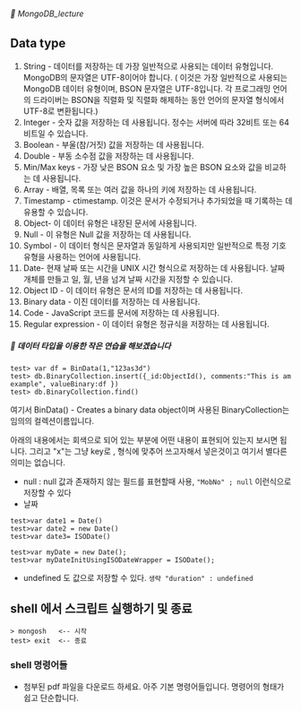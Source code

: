 ###### :cactus:  MongoDB_lecture



## Data type

1. String - 데이터를 저장하는 데 가장 일반적으로 사용되는 데이터 유형입니다. MongoDB의 문자열은 UTF-8이어야 합니다.  ( 이것은 가장 일반적으로 사용되는 MongoDB 데이터 유형이며, BSON 문자열은 UTF-8입니다. 각 프로그래밍 언어의 드라이버는 BSON을 직렬화 및 직렬화 해제하는 동안 언어의 문자열 형식에서 UTF-8로 변환됩니다.) 
2. Integer - 숫자 값을 저장하는 데 사용됩니다. 정수는 서버에 따라 32비트 또는 64비트일 수 있습니다.  
3. Boolean - 부울(참/거짓) 값을 저장하는 데 사용됩니다.  
4. Double - 부동 소수점 값을 저장하는 데 사용됩니다.  
5. Min/Max keys - 가장 낮은 BSON 요소 및 가장 높은 BSON 요소와 값을 비교하는 데 사용됩니다.  
6. Array - 배열, 목록 또는 여러 값을 하나의 키에 저장하는 데 사용됩니다.  
7. Timestamp - ctimestamp. 이것은 문서가 수정되거나 추가되었을 때 기록하는 데 유용할 수 있습니다.  
8. Object- 이 데이터 유형은 내장된 문서에 사용됩니다.  
9. Null - 이 유형은 Null 값을 저장하는 데 사용됩니다.  
10. Symbol - 이 데이터 형식은 문자열과 동일하게 사용되지만 일반적으로 특정 기호 유형을 사용하는 언어에 사용됩니다.  
11. Date- 현재 날짜 또는 시간을 UNIX 시간 형식으로 저장하는 데 사용됩니다. 날짜 개체를 만들고 일, 월, 년을 넘겨 날짜 시간을 지정할 수 있습니다.  
12. Object ID - 이 데이터 유형은 문서의 ID를 저장하는 데 사용됩니다.  
13. Binary data - 이진 데이터를 저장하는 데 사용됩니다.  
14. Code - JavaScript 코드를 문서에 저장하는 데 사용됩니다.  
15. Regular expression - 이 데이터 유형은 정규식을 저장하는 데 사용됩니다.   


##### :walking: 데이터 타입을 이용한 작은 연습을 해보겠습니다  
```
test> var df = BinData(1,"123as3d")
test> db.BinaryCollection.insert({_id:ObjectId(), comments:"This is am example", valueBinary:df })
test> db.BinaryCollection.find()
```

여기서 BinData() - Creates a binary data object이며  사용된 BinaryCollection는 임의의 컬렉션이름입니다. 




아래의 내용에서는 회색으로 되어 있는 부분에 어떤 내용이 표현되어 있는지 보시면 됩니다. 그리고 "x"는 그냥 key로 , 형식에 맞추어 쓰고자해서 넣은것이고 여기서 별다른 의미는 없습니다.    
- null : null 값과 존재하지 않는 필드를 표현할때 사용,  ``` "MobNo" ; null ``` 이런식으로 저장할 수 있다
- 날짜  
```  
test>var date1 = Date()
test>var date2 = new Date()
test>var date3= ISODate()

test>var myDate = new Date();
test>var myDateInitUsingISODateWrapper = ISODate();
```
- undefined 도 값으로 저장할 수 있다. ``` 생략 "duration" : undefined  ```


## shell 에서 스크립트 실행하기 및 종료
```
> mongosh   <-- 시작
test> exit  <-- 종료
```       

### shell 명령어들
 - 첨부된 pdf 파일을 다운로드 하세요. 아주 기본 명령어들입니다. 명령어의 형태가 쉽고 단순합니다. 




 

